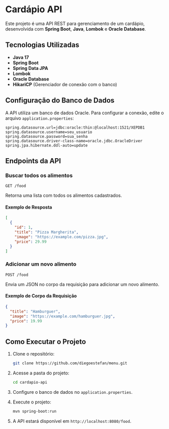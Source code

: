 # Cardápio API

Este projeto é uma API REST para gerenciamento de um cardápio, desenvolvida com **Spring Boot**, **Java**, **Lombok** e **Oracle Database**.

## Tecnologias Utilizadas

- **Java 17**
- **Spring Boot**
- **Spring Data JPA**
- **Lombok**
- **Oracle Database**
- **HikariCP** (Gerenciador de conexão com o banco)

## Configuração do Banco de Dados

A API utiliza um banco de dados Oracle. Para configurar a conexão, edite o arquivo `application.properties`:

```properties
spring.datasource.url=jdbc:oracle:thin:@localhost:1521/XEPDB1
spring.datasource.username=seu_usuario
spring.datasource.password=sua_senha
spring.datasource.driver-class-name=oracle.jdbc.OracleDriver
spring.jpa.hibernate.ddl-auto=update
```

## Endpoints da API

### Buscar todos os alimentos

```http
GET /food
```

Retorna uma lista com todos os alimentos cadastrados.

#### Exemplo de Resposta

```json
[
  {
    "id": 1,
    "title": "Pizza Margherita",
    "image": "https://example.com/pizza.jpg",
    "price": 29.99
  }
]
```

### Adicionar um novo alimento

```http
POST /food
```

Envia um JSON no corpo da requisição para adicionar um novo alimento.

#### Exemplo de Corpo da Requisição

```json
{
  "title": "Hamburguer",
  "image": "https://example.com/hamburguer.jpg",
  "price": 19.99
}
```

## Como Executar o Projeto

1. Clone o repositório:

   ```sh
   git clone https://github.com/diegoestefan/menu.git
   ```

2. Acesse a pasta do projeto:

   ```sh
   cd cardapio-api
   ```

3. Configure o banco de dados no `application.properties`.

4. Execute o projeto:

   ```sh
   mvn spring-boot:run
   ```

5. A API estará disponível em `http://localhost:8080/food`.


